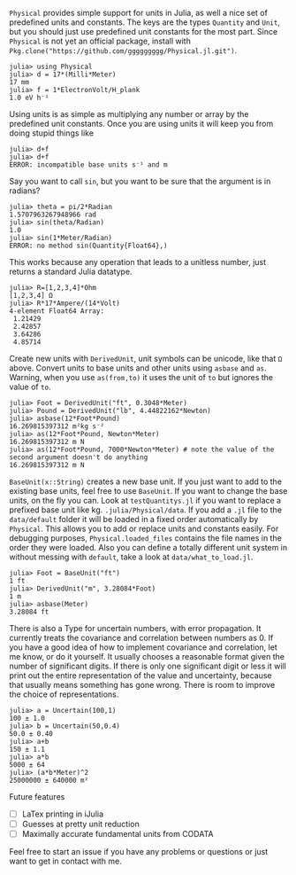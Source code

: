 ```Physical``` provides simple support for units in Julia, as well a nice set of predefined units and constants. The keys are the types `Quantity` and `Unit`, but you should just use predefined unit constants for the most part. Since `Physical` is not yet an official package, install with `Pkg.clone("https://github.com/ggggggggg/Physical.jl.git")`.

```
julia> using Physical
julia> d = 17*(Milli*Meter)
17 mm 
julia> f = 1*ElectronVolt/H_plank
1.0 eV h⁻¹

```
Using units is as simple as multiplying any number or array by the predefined unit constants. Once you are using units it will keep you from doing stupid things like
```
julia> d+f
julia> d+f
ERROR: incompatible base units s⁻¹ and m 
```

Say you want to call ``sin``, but you want to be sure that the argument is in radians?
```
julia> theta = pi/2*Radian
1.5707963267948966 rad 
julia> sin(theta/Radian)
1.0
julia> sin(1*Meter/Radian)
ERROR: no method sin(Quantity{Float64},)
```
This works because any operation that leads to a unitless number, just returns a standard Julia datatype.
```
julia> R=[1,2,3,4]*Ohm
[1,2,3,4] Ω 
julia> R*17*Ampere/(14*Volt)
4-element Float64 Array:
 1.21429
 2.42857
 3.64286
 4.85714
```
Create new units with ```DerivedUnit```, unit symbols can be unicode, like that `Ω` above. Convert units to base units and other units using ```asbase``` and ```as```.  Warning, when you use ```as(from,to)``` it uses the unit of `to` but ignores the value of `to`.
```
julia> Foot = DerivedUnit("ft", 0.3048*Meter)
julia> Pound = DerivedUnit("lb", 4.44822162*Newton)
julia> asbase(12*Foot*Pound)
16.269815397312 m²kg s⁻²
julia> as(12*Foot*Pound, Newton*Meter)
16.269815397312 m N 
julia> as(12*Foot*Pound, 7000*Newton*Meter) # note the value of the second argument doesn't do anything
16.269815397312 m N 
```

```BaseUnit(x::String)``` creates a new base unit. If you just want to add to the existing base units, feel free to use ```BaseUnit```.  If you want to change the base units, on the fly you can. Look at ```testQuantitys.jl``` if you want to replace a prefixed base unit like kg. ``.julia/Physical/data``.  If you add a ``.jl`` file to the ``data/default`` folder it will be loaded in a fixed order automatically by ``Physical``.  This allows you to add or replace units and constants easily. For debugging purposes, ``Physical.loaded_files`` contains the file names in the order they were loaded. Also you can define a totally different unit system in without messing with ```default```, take a look at ```data/what_to_load.jl```.
```
julia> Foot = BaseUnit("ft")
1 ft 
julia> DerivedUnit("m", 3.28084*Foot)
1 m 
julia> asbase(Meter)
3.28084 ft
```
There is also a Type for uncertain numbers, with error propagation. It currently treats the covariance and correlation between numbers as 0.  If you have a good idea of how to implement covariance and correlation, let me know, or do it yourself. It usually chooses a reasonable format given the number of significant digits.  If there is only one significant digit or less it will print out the entire representation of the value and uncertainty, because that usually means something has gone wrong.  There is room to improve the choice of representations.
```
julia> a = Uncertain(100,1)
100 ± 1.0
julia> b = Uncertain(50,0.4)
50.0 ± 0.40
julia> a+b
150 ± 1.1
julia> a*b
5000 ± 64
julia> (a*b*Meter)^2
25000000 ± 640000 m²
```
Future features
- [ ] LaTex printing in iJulia
- [ ] Guesses at pretty unit reduction
- [ ] Maximally accurate fundamental units from CODATA

Feel free to start an issue if you have any problems or questions or just want to get in contact with me.
